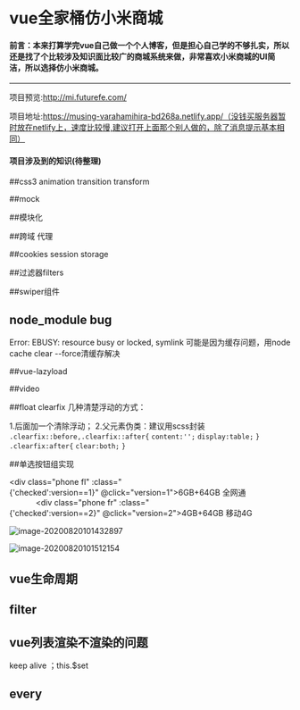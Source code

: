 # vue全家桶仿小米商城
#### 前言：本来打算学完vue自己做一个个人博客，但是担心自己学的不够扎实，所以还是找了个比较涉及知识面比较广的商城系统来做，非常喜欢小米商城的UI简洁，所以选择仿小米商城。



***




项目预览:http://mi.futurefe.com/ 

项目地址:https://musing-varahamihira-bd268a.netlify.app/（没钱买服务器暂时放在netlify上，速度比较慢,建议打开上面那个别人做的，除了消息提示基本相同）



#### 项目涉及到的知识(待整理)











##css3 animation transition transform 

##mock

##模块化 

##跨域 代理

##cookies  session storage

##过滤器filters

##swiper组件

## node_module bug 

 Error: EBUSY: resource busy or locked, symlink 
可能是因为缓存问题，用node cache clear --force清缓存解决

##vue-lazyload

##video

##float clearfix 几种清楚浮动的方式：

1.后面加一个清除浮动；
2.父元素伪类：建议用scss封装
`.clearfix::before,.clearfix::after{`
  `content:'';`
  `display:table;`
`}`
`.clearfix:after{`
  `clear:both;`
`}`

##单选按钮组实现



<div class="phone fl" :class="{'checked':version==1}" @click="version=1">6GB+64GB 全网通</div>
            <div class="phone fr" :class="{'checked':version==2}" @click="version=2">4GB+64GB 移动4G</div>

![image-20200820101432897](C:\Users\85245\AppData\Roaming\Typora\typora-user-images\image-20200820101432897.png)

![image-20200820101512154](C:\Users\85245\AppData\Roaming\Typora\typora-user-images\image-20200820101512154.png)

## vue生命周期

## filter

## vue列表渲染不渲染的问题



keep alive ；this.$set

## every